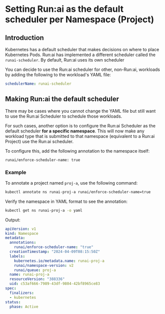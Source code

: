 

# Setting Run:ai as the default scheduler per Namespace (Project)

## Introduction
Kubernetes has a default scheduler that makes decisions on where to place Kubernetes Pods. Run:ai has implemented a different scheduler called the `runai-scheduler`. By default, Run:ai uses its own scheduler

You can decide to use the Run:ai scheduler for other, non-Run:ai, workloads by adding the following to the workload's YAML file:

``` yaml
schedulerName: runai-scheduler
```

## Making Run:ai the default scheduler

There may be cases where you cannot change the YAML file but still want to use the Run:ai Scheduler to schedule those workloads. 

For such cases, another option is to configure the Run:ai Scheduler as the default scheduler __for a specific namespace__. This will now make any workload type that is submitted to that namespace (equivalent to a Run:ai Project) use the Run:ai scheduler. 

To configure this, add the following annotation to the namespace itself:

`runai/enforce-scheduler-name: true`

### Example

To annotate a project named `proj-a`, use the following command:
	
```bash
kubectl annotate ns runai-proj-a runai/enforce-scheduler-name=true
```

Verify the namespace in YAML format to see the annotation:

```bash
kubectl get ns runai-proj-a -o yaml
```

Output: 

```YAML
apiVersion: v1
kind: Namespace
metadata:
  annotations:
    runai/enforce-scheduler-name: "true"
  creationTimestamp: "2024-04-09T08:15:50Z"
  labels:
    kubernetes.io/metadata.name: runai-proj-a
    runai/namespace-version: v2
    runai/queue: proj-a
  name: runai-proj-a
  resourceVersion: "388336"
  uid: c53af666-7989-43df-9804-42bf8965ce83
spec:
  finalizers:
  - kubernetes
status:
  phase: Active
```
